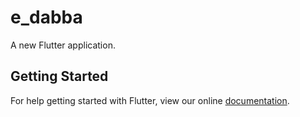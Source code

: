 # e_dabba

A new Flutter application.

## Getting Started

For help getting started with Flutter, view our online
[documentation](https://flutter.io/).
